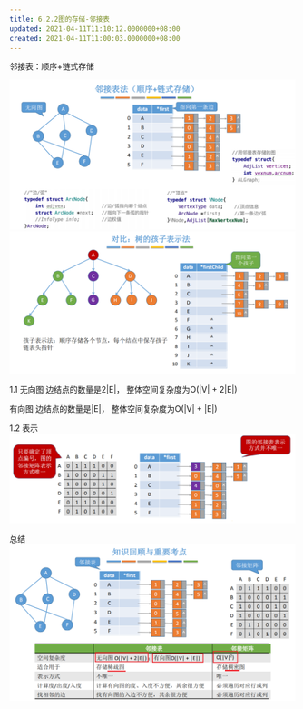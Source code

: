```yaml
---
title: 6.2.2图的存储-邻接表
updated: 2021-04-11T11:10:12.0000000+08:00
created: 2021-04-11T11:00:03.0000000+08:00
---
```


邻接表：顺序+链式存储

![image1]( assets\fa0e5ac8f0d940a5ac2ecd591b623ac9.png)
![image2]( assets\45031b3fee1c42bd876dd741d0e0527b.png)


1.1
无向图
边结点的数量是2\|E\|，
整体空间复杂度为O(\|V\| + 2\|E\|)

有向图
边结点的数量是\|E\|，
整体空间复杂度为O(\|V\| + \|E\|)

1.2 表示
![image3](../../assets/78807a9412514425b9db1cbebed1247a.png)

总结
![image4](../../assets/f22d124adbdd4585be20acefc52601b7.png)


